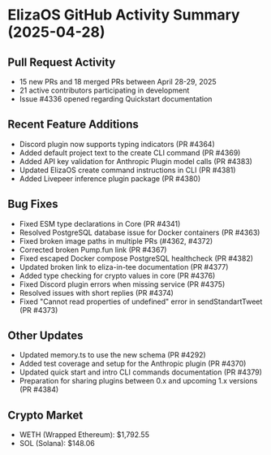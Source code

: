 # ElizaOS GitHub Activity Summary (2025-04-28)

## Pull Request Activity
- 15 new PRs and 18 merged PRs between April 28-29, 2025
- 21 active contributors participating in development
- Issue #4336 opened regarding Quickstart documentation

## Recent Feature Additions
- Discord plugin now supports typing indicators (PR #4364)
- Added default project text to the create CLI command (PR #4369)
- Added API key validation for Anthropic Plugin model calls (PR #4383)
- Updated ElizaOS create command instructions in CLI (PR #4381)
- Added Livepeer inference plugin package (PR #4380)

## Bug Fixes
- Fixed ESM type declarations in Core (PR #4341)
- Resolved PostgreSQL database issue for Docker containers (PR #4363)
- Fixed broken image paths in multiple PRs (#4362, #4372)
- Corrected broken Pump.fun link (PR #4367)
- Fixed escaped Docker compose PostgreSQL healthcheck (PR #4382)
- Updated broken link to eliza-in-tee documentation (PR #4377)
- Added type checking for crypto values in core (PR #4376)
- Fixed Discord plugin errors when missing service (PR #4375)
- Resolved issues with short replies (PR #4374)
- Fixed "Cannot read properties of undefined" error in sendStandartTweet (PR #4373)

## Other Updates
- Updated memory.ts to use the new schema (PR #4292)
- Added test coverage and setup for the Anthropic plugin (PR #4370)
- Updated quick start and intro CLI commands documentation (PR #4379)
- Preparation for sharing plugins between 0.x and upcoming 1.x versions (PR #4384)

## Crypto Market
- WETH (Wrapped Ethereum): $1,792.55
- SOL (Solana): $148.06